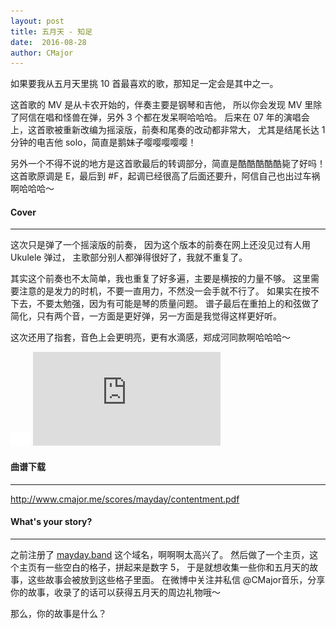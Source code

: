 ```yaml
---
layout: post
title: 五月天 - 知足
date:  2016-08-28
author: CMajor
---
```


如果要我从五月天里挑 10 首最喜欢的歌，那知足一定会是其中之一。

这首歌的 MV 是从卡农开始的，伴奏主要是钢琴和吉他，
所以你会发现 MV 里除了阿信在唱和怪兽在弹，另外 3 个都在发呆啊哈哈哈。
后来在 07 年的演唱会上，这首歌被重新改编为摇滚版，前奏和尾奏的改动都非常大，
尤其是结尾长达 1 分钟的电吉他 solo，简直是鹅妹子嘤嘤嘤嘤嘤！

另外一个不得不说的地方是这首歌最后的转调部分，简直是酷酷酷酷酷毙了好吗！
这首歌原调是 E，最后到 #F，起调已经很高了后面还要升，阿信自己也出过车祸啊哈哈哈〜

#### Cover
----------

这次只是弹了一个摇滚版的前奏，
因为这个版本的前奏在网上还没见过有人用 Ukulele 弹过，
主歌部分别人都弹得很好了，我就不重复了。

其实这个前奏也不太简单，我也重复了好多遍，主要是横按的力量不够。
这里需要注意的是发力的时机，不要一直用力，不然没一会手就不行了。
如果实在按不下去，不要太勉强，因为有可能是琴的质量问题。
谱子最后在重拍上的和弦做了简化，只有两个音，一方面是更好弹，另一方面是我觉得这样更好听。

这次还用了指套，音色上会更明亮，更有水滴感，郑成河同款啊哈哈哈〜

<div class="wrap">
    <img class="ratio" src="/img/16x11.png"/>
    <iframe src="http://v.qq.com/iframe/player.html?vid=h0324z54ne7&tiny=0&auto=0" frameborder="0" allowfullscreen></iframe>
</div>

#### 曲谱下载
------------

<a href="http://www.cmajor.me/scores/mayday/contentment.pdf" target="_blank">http://www.cmajor.me/scores/mayday/contentment.pdf</a>

#### What's your story?
-----------------------

之前注册了 <a href="http://mayday.band" target="_blank">mayday.band</a> 这个域名，啊啊啊太高兴了。
然后做了一个主页，这个主页有一些空白的格子，拼起来是数字 5，
于是就想收集一些你和五月天的故事，这些故事会被放到这些格子里面。
在微博中关注并私信 @CMajor音乐，分享你的故事，收录了的话可以获得五月天的周边礼物哦〜

那么，你的故事是什么？
